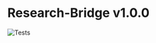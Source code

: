 # Research-Bridge v1.0.0
![Tests](https://github.com/T-inashe/sdapp/actions/workflows/run-tests.yml/badge.svg?branch=feature/Musa)
